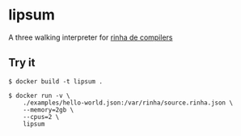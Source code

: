 # lipsum

A three walking interpreter for [rinha de compilers](https://github.com/aripiprazole/rinha-de-compiler)

## Try it
```
$ docker build -t lipsum .

$ docker run -v \
    ./examples/hello-world.json:/var/rinha/source.rinha.json \
    --memory=2gb \
    --cpus=2 \
    lipsum
```

